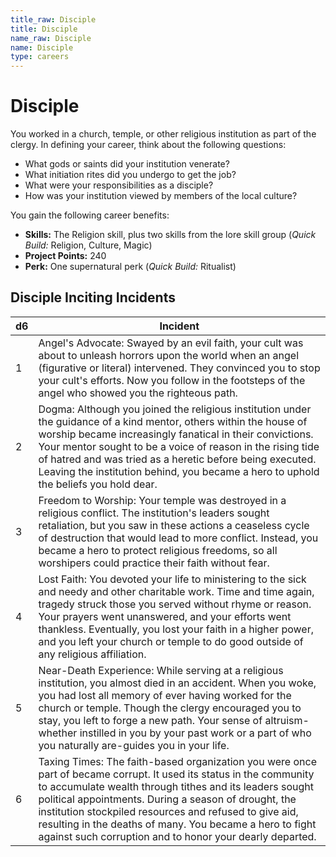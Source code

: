```yaml
---
title_raw: Disciple
title: Disciple
name_raw: Disciple
name: Disciple
type: careers
---
```


# Disciple

You worked in a church, temple, or other religious institution as part of the clergy. In defining your career, think about the following questions:

- What gods or saints did your institution venerate?
- What initiation rites did you undergo to get the job?
- What were your responsibilities as a disciple?
- How was your institution viewed by members of the local culture?

You gain the following career benefits:

- **Skills:** The Religion skill, plus two skills from the lore skill group (*Quick Build:* Religion, Culture, Magic)
- **Project Points:** 240
- **Perk:** One supernatural perk (*Quick Build:* Ritualist)

## Disciple Inciting Incidents

| d6  | Incident                                                                                                                                                                                                                                                                                                                                                                                                                 |
| --- | ------------------------------------------------------------------------------------------------------------------------------------------------------------------------------------------------------------------------------------------------------------------------------------------------------------------------------------------------------------------------------------------------------------------------ |
| 1   | Angel's Advocate: Swayed by an evil faith, your cult was about to unleash horrors upon the world when an angel (figurative or literal) intervened. They convinced you to stop your cult's efforts. Now you follow in the footsteps of the angel who showed you the righteous path.                                                                                                                                       |
| 2   | Dogma: Although you joined the religious institution under the guidance of a kind mentor, others within the house of worship became increasingly fanatical in their convictions. Your mentor sought to be a voice of reason in the rising tide of hatred and was tried as a heretic before being executed. Leaving the institution behind, you became a hero to uphold the beliefs you hold dear.                        |
| 3   | Freedom to Worship: Your temple was destroyed in a religious conflict. The institution's leaders sought retaliation, but you saw in these actions a ceaseless cycle of destruction that would lead to more conflict. Instead, you became a hero to protect religious freedoms, so all worshipers could practice their faith without fear.                                                                                |
| 4   | Lost Faith: You devoted your life to ministering to the sick and needy and other charitable work. Time and time again, tragedy struck those you served without rhyme or reason. Your prayers went unanswered, and your efforts went thankless. Eventually, you lost your faith in a higher power, and you left your church or temple to do good outside of any religious affiliation.                                    |
| 5   | Near-Death Experience: While serving at a religious institution, you almost died in an accident. When you woke, you had lost all memory of ever having worked for the church or temple. Though the clergy encouraged you to stay, you left to forge a new path. Your sense of altruism-whether instilled in you by your past work or a part of who you naturally are-guides you in your life.                            |
| 6   | Taxing Times: The faith-based organization you were once part of became corrupt. It used its status in the community to accumulate wealth through tithes and its leaders sought political appointments. During a season of drought, the institution stockpiled resources and refused to give aid, resulting in the deaths of many. You became a hero to fight against such corruption and to honor your dearly departed. |
